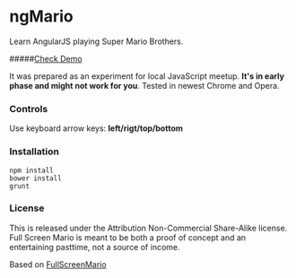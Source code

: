 ngMario
=========

Learn AngularJS playing Super Mario Brothers.

#####[Check Demo](http://blnight.github.io/ngMario)

It was prepared as an experiment for local JavaScript meetup. **It's in early phase and might not work for you**. Tested in newest Chrome and Opera.

### Controls
Use keyboard arrow keys: **left/rigt/top/bottom**

### Installation

```
npm install
bower install
grunt

```

### License
This is released under the Attribution Non-Commercial Share-Alike license. Full Screen Mario is meant to be both a proof of concept and an entertaining pasttime, not a source of income.

Based on [FullScreenMario](https://github.com/Diogenesthecynic/FullScreenMario)
